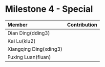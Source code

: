 # Milestone 4 - Special #

| Member                 | Contribution |
| :---                   | :---         |
| Dian Ding(dding3)      |  |
| Kai Lu(klu2)           |  |
| Xiangqing Ding(xding3) |  |
| Fuxing Luan(fluan)     |  |



